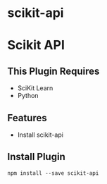 # scikit-api
Scikit API
=================================

## This Plugin Requires
* SciKit Learn
* Python

## Features
* Install scikit-api

## Install Plugin
`npm install --save scikit-api`